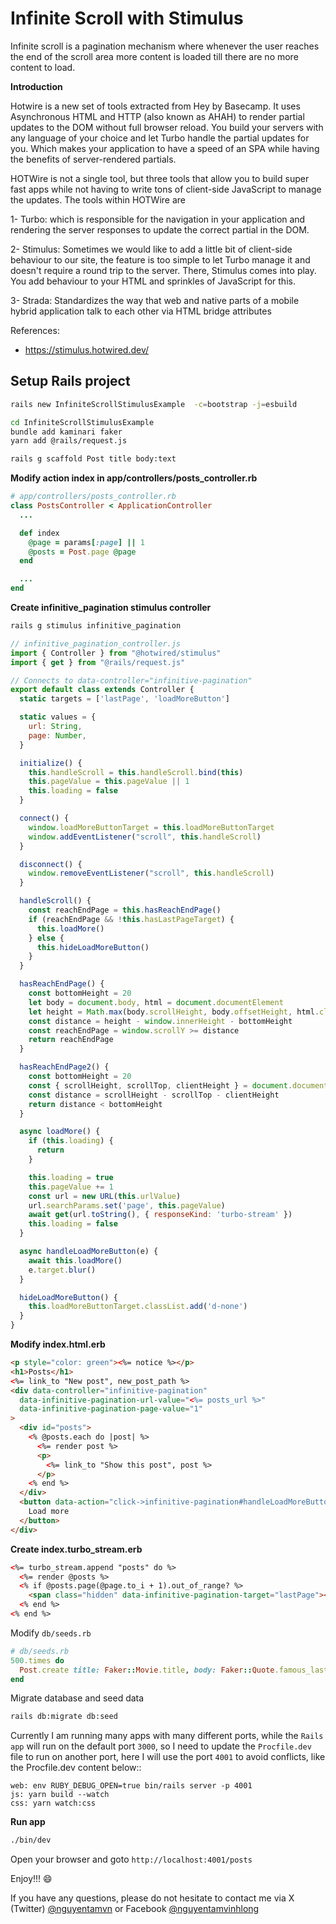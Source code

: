 # Infinite Scroll with Stimulus

Infinite scroll is a pagination mechanism where whenever the user reaches the end of the scroll area more content is loaded till there are no more content to load.

**Introduction**

Hotwire is a new set of tools extracted from Hey by Basecamp. It uses Asynchronous HTML and HTTP (also known as AHAH) to render partial updates to the DOM without full browser reload. You build your servers with any language of your choice and let Turbo handle the partial updates for you. Which makes your application to have a speed of an SPA while having the benefits of server-rendered partials.

HOTWire is not a single tool, but three tools that allow you to build super fast apps while not having to write tons of client-side JavaScript to manage the updates. The tools within HOTWire are

1- Turbo: which is responsible for the navigation in your application and rendering the server responses to update the correct partial in the DOM.

2- Stimulus: Sometimes we would like to add a little bit of client-side behaviour to our site, the feature is too simple to let Turbo manage it and doesn't require a round trip to the server. There, Stimulus comes into play. You add behaviour to your HTML and sprinkles of JavaScript for this.

3- Strada: Standardizes the way that web and native parts of a mobile hybrid application talk to each other via HTML bridge attributes

References:
- https://stimulus.hotwired.dev/

## Setup Rails project
```bash
rails new InfiniteScrollStimulusExample  -c=bootstrap -j=esbuild

cd InfiniteScrollStimulusExample
bundle add kaminari faker
yarn add @rails/request.js

rails g scaffold Post title body:text
```

**Modify action index in app/controllers/posts_controller.rb**
```rb
# app/controllers/posts_controller.rb
class PostsController < ApplicationController
  ...

  def index
    @page = params[:page] || 1
    @posts = Post.page @page
  end

  ...
end
```

**Create infinitive_pagination stimulus controller**
```bash
rails g stimulus infinitive_pagination
```

```js
// infinitive_pagination_controller.js
import { Controller } from "@hotwired/stimulus"
import { get } from "@rails/request.js"

// Connects to data-controller="infinitive-pagination"
export default class extends Controller {
  static targets = ['lastPage', 'loadMoreButton']

  static values = {
    url: String,
    page: Number,
  }

  initialize() {
    this.handleScroll = this.handleScroll.bind(this)
    this.pageValue = this.pageValue || 1
    this.loading = false
  }

  connect() {
    window.loadMoreButtonTarget = this.loadMoreButtonTarget
    window.addEventListener("scroll", this.handleScroll)
  }

  disconnect() {
    window.removeEventListener("scroll", this.handleScroll)
  }

  handleScroll() {
    const reachEndPage = this.hasReachEndPage()
    if (reachEndPage && !this.hasLastPageTarget) {
      this.loadMore()
    } else {
      this.hideLoadMoreButton()
    }
  }

  hasReachEndPage() {
    const bottomHeight = 20
    let body = document.body, html = document.documentElement
    let height = Math.max(body.scrollHeight, body.offsetHeight, html.clientHeight, html.scrollHeight, html.offsetHeight)
    const distance = height - window.innerHeight - bottomHeight
    const reachEndPage = window.scrollY >= distance
    return reachEndPage
  }

  hasReachEndPage2() {
    const bottomHeight = 20
    const { scrollHeight, scrollTop, clientHeight } = document.documentElement
    const distance = scrollHeight - scrollTop - clientHeight
    return distance < bottomHeight
  }

  async loadMore() {
    if (this.loading) {
      return
    }

    this.loading = true
    this.pageValue += 1
    const url = new URL(this.urlValue)
    url.searchParams.set('page', this.pageValue)
    await get(url.toString(), { responseKind: 'turbo-stream' })
    this.loading = false
  }

  async handleLoadMoreButton(e) {
    await this.loadMore()
    e.target.blur()
  }

  hideLoadMoreButton() {
    this.loadMoreButtonTarget.classList.add('d-none')
  }
}

```

**Modify index.html.erb**
```html
<p style="color: green"><%= notice %></p>
<h1>Posts</h1>
<%= link_to "New post", new_post_path %>
<div data-controller="infinitive-pagination"
  data-infinitive-pagination-url-value="<%= posts_url %>"
  data-infinitive-pagination-page-value="1"
>
  <div id="posts">
    <% @posts.each do |post| %>
      <%= render post %>
      <p>
        <%= link_to "Show this post", post %>
      </p>
    <% end %>
  </div>
  <button data-action="click->infinitive-pagination#handleLoadMoreButton" data-infinitive-pagination-target="loadMoreButton">
    Load more
  </button>
</div>
```

**Create index.turbo_stream.erb**
```html
<%= turbo_stream.append "posts" do %>
  <%= render @posts %>
  <% if @posts.page(@page.to_i + 1).out_of_range? %>
    <span class="hidden" data-infinitive-pagination-target="lastPage"></span>
  <% end %>
<% end %>
```

Modify `db/seeds.rb`
```rb
# db/seeds.rb
500.times do
  Post.create title: Faker::Movie.title, body: Faker::Quote.famous_last_words
end
```

Migrate database and seed data
```bash
rails db:migrate db:seed
```

Currently I am running many apps with many different ports, while the `Rails app` will run on the default port `3000`, so I need to update the `Procfile.dev` file to run on another port, here I will use the port `4001` to avoid conflicts, like the Procfile.dev content below::
```
web: env RUBY_DEBUG_OPEN=true bin/rails server -p 4001
js: yarn build --watch
css: yarn watch:css
```

**Run app**
```bash
./bin/dev
```

Open your browser and goto `http://localhost:4001/posts`

Enjoy!!! :smile:

If you have any questions, please do not hesitate to contact me via X (Twitter) [@nguyentamvn](https://twitter.com/nguyentamvn) or Facebook [@nguyentamvinhlong](https://www.facebook.com/nguyentamvinhlong
)

